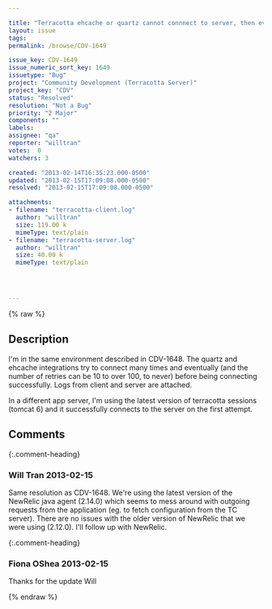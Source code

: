 ```yaml
---

title: "Terracotta ehcache or quartz cannot connnect to server, then eventually does"
layout: issue
tags: 
permalink: /browse/CDV-1649

issue_key: CDV-1649
issue_numeric_sort_key: 1649
issuetype: "Bug"
project: "Community Development (Terracotta Server)"
project_key: "CDV"
status: "Resolved"
resolution: "Not a Bug"
priority: "2 Major"
components: ""
labels: 
assignee: "qa"
reporter: "willtran"
votes:  0
watchers: 3

created: "2013-02-14T16:35:23.000-0500"
updated: "2013-02-15T17:09:08.000-0500"
resolved: "2013-02-15T17:09:08.000-0500"

attachments:
- filename: "terracotta-client.log"
  author: "willtran"
  size: 119.00 k
  mimeType: text/plain
- filename: "terracotta-server.log"
  author: "willtran"
  size: 40.00 k
  mimeType: text/plain




---
```


{% raw %}

## Description

<div markdown="1" class="description">

I'm in the same environment described in CDV-1648. The quartz and ehcache integrations try to connect many times and eventually (and the number of retries can be 10 to over 100, to never) before being connecting successfully. Logs from client and server are attached. 

In a different app server, I'm using the latest version of terracotta sessions (tomcat 6) and it successfully connects to the server on the first attempt.

</div>

## Comments


{:.comment-heading}
### **Will Tran** <span class="date">2013-02-15</span>

<div markdown="1" class="comment">

Same resolution as CDV-1648. We're using the latest version of the NewRelic java agent (2.14.0) which seems to mess around with outgoing requests from the application (eg. to fetch configuration from the TC server). There are no issues with the older version of NewRelic that we were using (2.12.0). I'll follow up with NewRelic.

</div>


{:.comment-heading}
### **Fiona OShea** <span class="date">2013-02-15</span>

<div markdown="1" class="comment">

Thanks for the update Will

</div>



{% endraw %}
